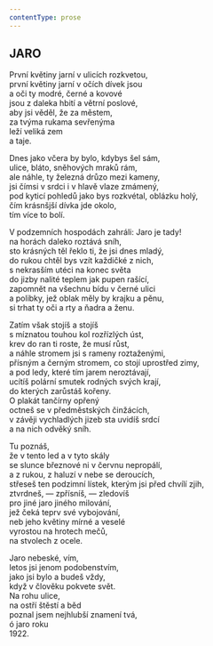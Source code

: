 ```yaml
---
contentType: prose
---
```


## JARO  

První květiny jarní v ulicích rozkvetou,  
první květiny jarní v očích dívek jsou  
a oči ty modré, černé a kovové  
jsou z daleka hbití a větrní poslové,  
aby jsi věděl, že za městem,  
za tvýma rukama sevřenýma  
leží veliká zem  
a taje.  

Dnes jako včera by bylo, kdybys šel sám,  
ulice, bláto, sněhových mraků rám,  
ale náhle, ty železná drůzo mezi kameny,  
jsi čímsi v srdci i v hlavě vlaze zmámený,  
pod kyticí pohledů jako bys rozkvétal, oblázku holý,  
čím krásnšjší dívka jde okolo,  
tím více to bolí.  

V podzemních hospodách zahráli: Jaro je tady!  
na horách daleko roztává sníh,  
sto krásných těl řeklo ti, že jsi dnes mladý,  
do rukou chtěl bys vzít každičké z nich,  
s nekrasším utéci na konec světa  
do jizby nalité teplem jak pupen rašící,  
zapomnět na všechnu bídu v černé ulici  
a polibky, jež oblak měly by krajku a pěnu,  
si trhat ty oči a rty a ňadra a ženu.  

Zatím však stojíš a stojíš  
s míznatou touhou kol rozřízlých úst,  
krev do ran ti roste, že musí růst,  
a náhle stromem jsi s rameny roztaženými,  
přísným a černým stromem, co stojí uprostřed zimy,  
a pod ledy, které tím jarem neroztávají,  
ucítíš polární smutek rodných svých krají,  
do kterých zarůstáš kořeny.  
O plakát tančírny opřený  
octneš se v předměstských činžácích,  
v závěji vychladlých jizeb sta uvidíš srdcí  
a na nich odvěký sníh.  

Tu poznáš,  
že v tento led a v tyto skály  
se slunce březnové ni v červnu nepropálí,  
a z rukou, z haluzí v nebe se deroucích,  
střeseš ten podzimní lístek, kterým jsi před chvílí zjih,  
ztvrdneš, — zpřísníš, — zledovíš  
pro jiné jaro jiného milování,  
jež čeká teprv své vybojování,  
neb jeho květiny mírné a veselé  
vyrostou na hrotech mečů,  
na stvolech z ocele.  

Jaro nebeské, vím,  
letos jsi jenom podobenstvím,  
jako jsi bylo a budeš vždy,  
když v člověku pokvete svět.  
Na rohu ulice,  
na ostří štěstí a běd  
poznal jsem nejhlubší znamení tvá,  
ó jaro roku  
1922.
